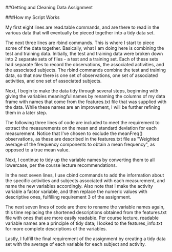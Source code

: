 ##Getting and Cleaning Data Assignment

###How my Script Works

My first eight lines are read.table commands, and are there to read in the various data that will eventually be pieced together into a tidy data set.

The next three lines are rbind commands. This is where I start to piece some of the data together. Basically, what I am doing here is combining the test and training data. Initially, the test and training data were broken down into 2 separate sets of files - a test and a training set. Each of these sets had separate files to record the observations, the associated activities, and the associated subjects. The rbind commands combine the test and training data, so that now there is one set of observations, one set of associated activities, and one set of associated subjects.

Next, I begin to make the data tidy through several steps, beginning with giving the variables meaningful names by renaming the columns of my data frame with names that come from the features.txt file that was supplied with the data. While these names are an improvement, I will be further refining them in a later step.

The following three lines of code are included to meet the requirement to extract the measurements on the mean and standard deviation for each measurement. Notice that I've chosen to exclude the meanFreq() observations, as these are described in the features.txt file as "Weighted average of the frequency components to obtain a mean frequency", as opposed to a true mean value.

Next, I continue to tidy up the variable names by converting them to all lowercase, per the course lecture recommendations.

In the next seven lines, I use cbind commands to add the information about the specific activities and subjects associated with each measurement, and name the new variables accordingly. Also note that I make the activity variable a factor variable, and then replace the numeric values with descriptive ones, fulfilling requirement 3 of the assignment.

The next seven lines of code are there to rename the variable names again, this time replacing the shortened descriptions obtained from the features.txt file with ones that are more easily readable. Per course lecture, readable variable names are a principle of tidy data; I looked to the features_info.txt for more complete descriptions of the variables.

Lastly, I fulfill the final requirement of the assignment by creating a tidy data set with the average of each variable for each subject and activity.